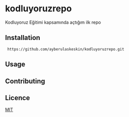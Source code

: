 # kodluyoruzrepo
Kodluyoruz Eğitimi kapsamında açtığım ilk repo



## Installation 


``` 
 https://github.com/ayberulaskeskin/kodluyoruzrepo.git
``` 

## Usage





## Contributing


## Licence

[MIT](https://choosealicense.com/licenses/mit/)




